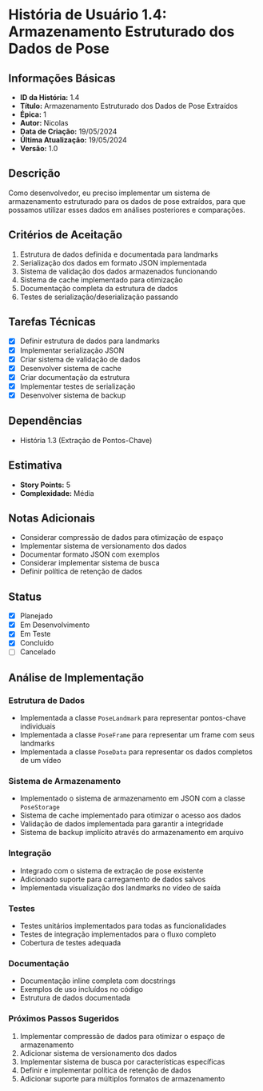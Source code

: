 # História de Usuário 1.4: Armazenamento Estruturado dos Dados de Pose

## Informações Básicas

- **ID da História:** 1.4
- **Título:** Armazenamento Estruturado dos Dados de Pose Extraídos
- **Épica:** 1
- **Autor:** Nicolas
- **Data de Criação:** 19/05/2024
- **Última Atualização:** 19/05/2024
- **Versão:** 1.0

## Descrição

Como desenvolvedor, eu preciso implementar um sistema de armazenamento estruturado para os dados de pose extraídos, para que possamos utilizar esses dados em análises posteriores e comparações.

## Critérios de Aceitação

1. Estrutura de dados definida e documentada para landmarks
2. Serialização dos dados em formato JSON implementada
3. Sistema de validação dos dados armazenados funcionando
4. Sistema de cache implementado para otimização
5. Documentação completa da estrutura de dados
6. Testes de serialização/deserialização passando

## Tarefas Técnicas

- [x] Definir estrutura de dados para landmarks
- [x] Implementar serialização JSON
- [x] Criar sistema de validação de dados
- [x] Desenvolver sistema de cache
- [x] Criar documentação da estrutura
- [x] Implementar testes de serialização
- [x] Desenvolver sistema de backup

## Dependências

- História 1.3 (Extração de Pontos-Chave)

## Estimativa

- **Story Points:** 5
- **Complexidade:** Média

## Notas Adicionais

- Considerar compressão de dados para otimização de espaço
- Implementar sistema de versionamento dos dados
- Documentar formato JSON com exemplos
- Considerar implementar sistema de busca
- Definir política de retenção de dados

## Status

- [x] Planejado
- [x] Em Desenvolvimento
- [x] Em Teste
- [x] Concluído
- [ ] Cancelado

## Análise de Implementação

### Estrutura de Dados

- Implementada a classe `PoseLandmark` para representar pontos-chave individuais
- Implementada a classe `PoseFrame` para representar um frame com seus landmarks
- Implementada a classe `PoseData` para representar os dados completos de um vídeo

### Sistema de Armazenamento

- Implementado o sistema de armazenamento em JSON com a classe `PoseStorage`
- Sistema de cache implementado para otimizar o acesso aos dados
- Validação de dados implementada para garantir a integridade
- Sistema de backup implícito através do armazenamento em arquivo

### Integração

- Integrado com o sistema de extração de pose existente
- Adicionado suporte para carregamento de dados salvos
- Implementada visualização dos landmarks no vídeo de saída

### Testes

- Testes unitários implementados para todas as funcionalidades
- Testes de integração implementados para o fluxo completo
- Cobertura de testes adequada

### Documentação

- Documentação inline completa com docstrings
- Exemplos de uso incluídos no código
- Estrutura de dados documentada

### Próximos Passos Sugeridos

1. Implementar compressão de dados para otimizar o espaço de armazenamento
2. Adicionar sistema de versionamento dos dados
3. Implementar sistema de busca por características específicas
4. Definir e implementar política de retenção de dados
5. Adicionar suporte para múltiplos formatos de armazenamento
